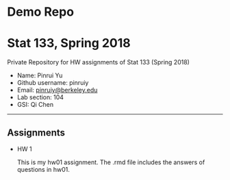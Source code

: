 # Demo Repo
# Stat 133, Spring 2018

Private Repository for HW assignments of Stat 133 (Spring 2018)

- Name: Pinrui Yu
- Github username: pinruiy
- Email: pinruiy@berkeley.edu
- Lab section: 104
- GSI: Qi Chen

-----

## Assignments

- HW 1
  
   This is my hw01 assignment. The .rmd file includes the answers of questions in hw01. 